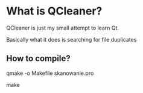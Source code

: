 What is QCleaner?
=================

QCleaner is just my small attempt to learn Qt.

Basically what it does is searching for file duplicates

## How to compile?
qmake -o Makefile skanowanie.pro

make


